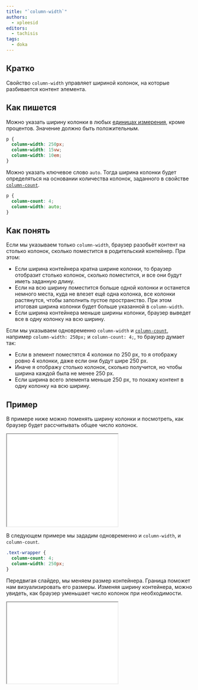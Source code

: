 ```yaml
---
title: "`column-width`"
authors:
  - xpleesid
editors:
  - tachisis
tags:
  - doka
---
```


## Кратко

Свойство `column-width` управляет шириной колонок, на которые разбивается контент элемента.

## Как пишется

Можно указать ширину колонки в любых [единицах измерения](/css/numeric-types), кроме процентов. Значение должно быть положительным.

```css
p {
  column-width: 250px;
  column-width: 15vw;
  column-width: 10em;
}
```

Можно указать ключевое слово `auto`. Тогда ширина колонки будет определяться на основании количества колонок, заданного в свойстве [`column-count`](/css/column-count).

```css
p {
  column-count: 4;
  column-width: auto;
}
```

## Как понять

Если мы указываем только `column-width`, браузер разобьёт контент на столько колонок, сколько поместится в родительский контейнер. При этом:

- Если ширина контейнера кратна ширине колонки, то браузер отобразит столько колонок, сколько поместится, и все они будут иметь заданную длину.
- Если на всю ширину поместится больше одной колонки и останется немного места, куда не влезет ещё одна колонка, все колонки растянутся, чтобы заполнить пустое пространство. При этом итоговая ширина колонки будет больше указанной в `column-width`.
- Если ширина контейнера меньше ширины колонки, браузер выведет все в одну колонку на всю ширину.

Если мы указываем одновременно `column-width` и [`column-count`](/css/column-count), например `column-width: 250px;` и `column-count: 4;`, то браузер думает так:

- Если в элемент поместятся 4 колонки по 250 px, то я отображу ровно 4 колонки, даже если они будут шире 250 px.
- Иначе я отображу столько колонок, сколько получится, но чтобы ширина каждой была не менее 250 px.
- Если ширина всего элемента меньше 250 px, то покажу контент в одну колонку на всю ширину.

## Пример

В примере ниже можно поменять ширину колонки и посмотреть, как браузер будет рассчитывать общее число колонок.

<iframe title="Изменение ширины колонки" src="demos/basic/" height="250"></iframe>

В следующем примере мы зададим одновременно и `column-width`, и `column-count`.

```css
.text-wrapper {
  column-count: 4;
  column-width: 250px;
}
```

Передвигая слайдер, мы меняем размер контейнера. Граница поможет нам визуализировать его размеры. Изменяя ширину контейнера, можно увидеть, как браузер уменьшает число колонок при необходимости.

<iframe title="Изменение числа колонок браузером" src="demos/adaptive/" height="220"></iframe>
